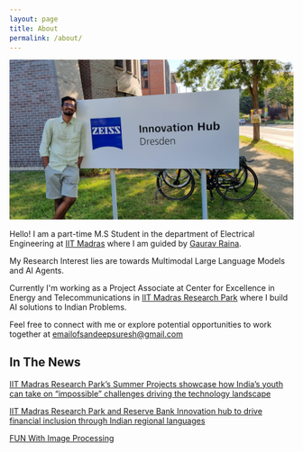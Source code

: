 ```yaml
---
layout: page
title: About
permalink: /about/
---
```


![alt text](/static/20240814_090648.jpg "Title")

Hello! I am a part-time M.S Student in the department of Electrical Engineering at [IIT Madras](https://www.iitm.ac.in/) where I am guided by [Gaurav Raina](https://www.ee.iitm.ac.in/faculty/profile/g.raina).

My Research Interest lies are towards Multimodal Large Language Models and AI Agents.

Currently I'm working as a Project Associate at Center for Excellence in Energy and Telecommunications in [IIT Madras Research Park](https://respark.iitm.ac.in/) where I build AI solutions to Indian Problems.  

Feel free to connect with me or explore potential opportunities to work together at [emailofsandeepsuresh@gmail.com](emailofsandeepsuresh@gmail.com)


## In The News

[IIT Madras Research Park’s Summer Projects showcase how India’s youth can take on “impossible” challenges driving the technology landscape](https://respark.iitm.ac.in/look-who-wants-to-be-the-friendly-neighbourhood-banker-to-startups-2/)

[IIT Madras Research Park and Reserve Bank Innovation hub to drive financial inclusion through Indian regional languages](https://respark.iitm.ac.in/iit-madras-research-park-and-reserve-bank-innovation-hub-to-drive-financial-inclusion-through-indian-regional-languages/)

[FUN With Image Processing](https://respark.iitm.ac.in/build-club_project_5/)